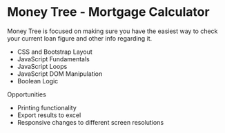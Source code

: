 # Money Tree - Mortgage Calculator

Money Tree is focused on making sure you have the easiest way to check your current loan figure and other info regarding it.
- CSS and Bootstrap Layout
- JavaScript Fundamentals
- JavaScript Loops
- JavaScript DOM Manipulation
- Boolean Logic

Opportunities
- Printing functionality
- Export results to excel
- Responsive changes to different screen resolutions
